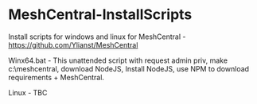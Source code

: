 # MeshCentral-InstallScripts
Install scripts for windows and linux for MeshCentral - https://github.com/Ylianst/MeshCentral

Winx64.bat - This unattended script with request admin priv, make c:\meshcentral, download NodeJS, Install NodeJS, use NPM to download requirements + MeshCentral.

Linux - TBC
